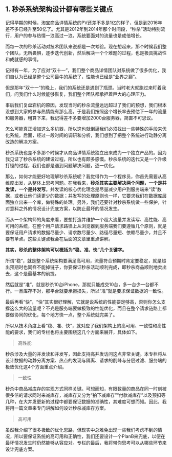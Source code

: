 ## 1. 秒杀系统架构设计都有哪些关键点

记得早期的时候，淘宝商品详情系统的PV还差不多是1亿的样子，但是到2016年差不多已经升至50亿了。尤其是2012年到2014年那个时间段，“秒杀”活动特别流行，用户的参与热情一浪高过一浪，系统要面对的流量也是成倍增长。

而每一次的秒杀活动对技术团队来说都是一次考验。现在想起来，那个时候我们整个团队，无所畏惧，逐步迭代创新，然后解决一个个难题的过程，也是极具挑战性和成就感的事情。

记得有一年，为了应对“双十一”，我们整个商品详情团队对系统做了很多优化，我们自认为已经是整个公司最牛的系统了，性能也已经是“业界之巅”。

但是那年“双十一”的晚上，我们的系统还是遇到了瓶颈。当时老大就跑过来盯着我们，问我们什么时候能够恢复，我们整个团队都承担着巨大的心理压力。

事后我们复盘宕机的原因，发现当时的秒杀流量远远超过了我们的预想，我们根本没想到大家的参与热情能有那么高。于是我们按照这个增长率去预估下一年的流量和服务器，粗算下来，我记得差不多要增加2000台服务器，简直不可思议。

怎么可能真正增加这么多机器，所以这也就倒逼我们必须找出一些特殊的手段来优化系统。后面，经过一段时间的调研和分析，我们想到了把整个系统进行动静分离改造的解决方案。

秒杀系统也差不多那个时候才从商品详情系统独立出来成为一个独立产品的。因为我见证了秒杀系统的建设过程，所以也有颇多感慨。秒杀系统的迭代又是一个升级打怪的过程，我们也都是遇到问题解决问题，逐一优化。

那么，如何才能更好地理解秒杀系统呢？我觉得作为一个程序员，你首先需要从高维度出发，从整体上思考问题。在我看来，<strong>秒杀其实主要解决两个问题，一个是并发读，一个是并发写</strong>。并发读的核心优化理念是尽量减少用户到服务端来“读”数据，或者让他们读更少的数据；并发写的处理原则也一样，它要求我们在数据库层面独立出来一个库，做特殊的处理。另外，我们还要针对秒杀系统做一些保护，针对意料之外的情况设计兜底方案，以防止最坏的情况发生。

而从一个架构师的角度来看，要想打造并维护一个超大流量并发读写、高性能、高可用的系统，在整个用户请求路径上从浏览器到服务端我们要遵循几个原则，就是要保证用户请求的数据尽量少、请求数尽量少、路径尽量短、依赖尽量少，并且不要有单点。这些关键点我会在后面的文章里重点讲解。


<strong>其实，秒杀的整体架构可以概括为“稳、准、快”几个关键字。</strong>

所谓“稳”，就是整个系统架构要满足高可用，流量符合预期时肯定要稳定，就是超出预期时也同样不能掉链子，你要保证秒杀活动顺利完成，即秒杀商品顺利地卖出去，这个是最基本的前提。

然后就是“准”，就是秒杀10台iPhone，那就只能成交10台，多一台少一台都不行。一旦库存不对，那平台就要承担损失，所以“准”就是要求保证数据的一致性。

最后再看“快”，“快”其实很好理解，它就是说系统的性能要足够高，否则你怎么支撑这么大的流量呢？不光是服务端要做极致的性能优化，而且在整个请求链路上都要做协同的优化，每个地方快一点，整个系统就完美了。

所以从技术角度上看“稳、准、快”，就对应了我们架构上的高可用、一致性和高性能的要求，我们的专栏也将主要围绕这几个方面来展开，具体如下。

> 高性能

秒杀涉及大量的并发读和并发写，因此支持高并发访问这点非常关键。本专栏将从设计数据的动静分离方案、热点的发现与隔离、请求的削峰与分层过滤、服务端的极致优化这4个方面重点介绍。


> 一致性

 秒杀中商品减库存的实现方式同样关键。可想而知，有限数量的商品在同一时刻被很多倍的请求同时来减库存，减库存又分为“拍下减库存”“付款减库存”以及预扣等几种，在大并发更新的过程中都要保证数据的准确性，其难度可想而知。因此，我将用一篇文章来专门讲解如何设计秒杀减库存方案。
 
>高可用
 
 虽然我介绍了很多极致的优化思路，但现实中总难免出现一些我们考虑不到的情况，所以要保证系统的高可用和正确性，我们还要设计一个PlanB来兜底，以便在最坏情况发生时仍然能够从容应对。专栏的最后，我将带你思考可以从哪些环节来设计兜底方案。

